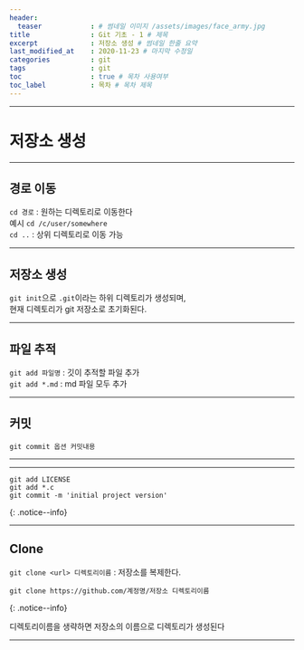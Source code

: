 ```yaml
---
header:
  teaser            : # 썸네일 이미지 /assets/images/face_army.jpg
title               : Git 기초 - 1 # 제목
excerpt             : 저장소 생성 # 썸네일 한줄 요약
last_modified_at    : 2020-11-23 # 마지막 수정일
categories          : git
tags                : git
toc                 : true # 목차 사용여부
toc_label           : 목차 # 목차 제목
---
```

---
# 저장소 생성
---

## 경로 이동

`cd 경로` : 원하는 디렉토리로 이동한다   
예시 `cd /c/user/somewhere`   
`cd ..` : 상위 디렉토리로 이동 가능   

---

## 저장소 생성

`git init`으로 `.git`이라는 하위 디렉토리가 생성되며,   
현재 디렉토리가 git 저장소로 초기화된다.

---

## 파일 추적

`git add 파일명` : 깃이 추적할 파일 추가   
`git add *.md` : md 파일 모두 추가

---

## 커밋

`git commit 옵션 커밋내용`

---
---

```
git add LICENSE
git add *.c
git commit -m 'initial project version'
```
{: .notice--info}

---

## Clone

`git clone <url> 디렉토리이름` : 저장소를 복제한다.   

```
git clone https://github.com/계정명/저장소 디렉토리이름
```
{: .notice--info}

디렉토리이름을 생략하면 저장소의 이름으로 디렉토리가 생성된다

---
